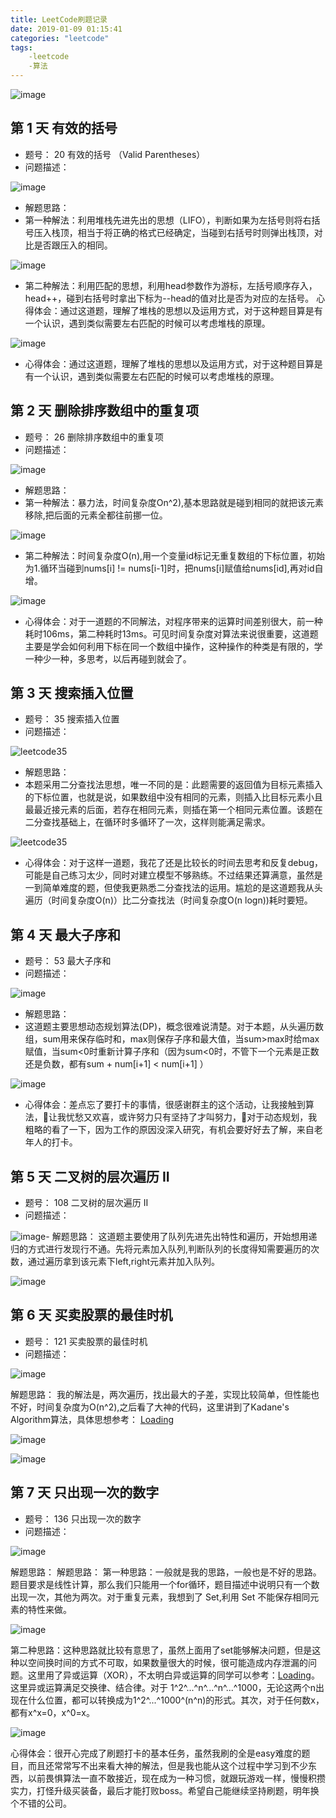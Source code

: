 ```yaml
---
title: LeetCode刷题记录
date: 2019-01-09 01:15:41
categories: "leetcode"
tags: 
    -leetcode
    -算法
---
```


![image](https://wx3.sinaimg.cn/large/006fuqy4gy1fyzoigp2b4j31hc0u0tkx.jpg)

<!-- more -->
## 第 1 天 有效的括号
- 题号： 20 有效的括号 （Valid Parentheses）
- 问题描述：
 
![image](https://ws3.sinaimg.cn/mw690/006fuqy4gy1fyzq1mf7o7j30xe08w0ty.jpg)

- 解题思路：
- 第一种解法：利用堆栈先进先出的思想（LIFO），判断如果为左括号则将右括号压入栈顶，相当于将正确的格式已经确定，当碰到右括号时则弹出栈顶，对比是否跟压入的相同。

![image](https://ws1.sinaimg.cn/mw690/006fuqy4gy1fyzqb50pnnj31180pe42o.jpg)

- 第二种解法：利用匹配的思想，利用head参数作为游标，左括号顺序存入，head++，碰到右括号时拿出下标为--head的值对比是否为对应的左括号。
心得体会：通过这道题，理解了堆栈的思想以及运用方式，对于这种题目算是有一个认识，遇到类似需要左右匹配的时候可以考虑堆栈的原理。

![image](https://wx3.sinaimg.cn/mw690/006fuqy4gy1fyzqbrebgtj310s13en2q.jpg)

- 心得体会：通过这道题，理解了堆栈的思想以及运用方式，对于这种题目算是有一个认识，遇到类似需要左右匹配的时候可以考虑堆栈的原理。

## 第 2 天 删除排序数组中的重复项
- 题号： 26 删除排序数组中的重复项 
- 问题描述：
 
![image](https://wx4.sinaimg.cn/mw690/006fuqy4ly1fz0dnzpy5dj30gz0budg7.jpg)

- 解题思路：
- 第一种解法：暴力法，时间复杂度On^2),基本思路就是碰到相同的就把该元素移除,把后面的元素全都往前挪一位。

![image](https://ws4.sinaimg.cn/mw690/006fuqy4ly1fz0do9geoaj31800teadh.jpg)

- 第二种解法：时间复杂度O(n),用一个变量id标记无重复数组的下标位置，初始为1.循环当碰到nums[i] != nums[i-1]时，把nums[i]赋值给nums[id],再对id自增。

![image](https://wx1.sinaimg.cn/mw690/006fuqy4ly1fz0dof8swaj31800medil.jpg)

- 心得体会：对于一道题的不同解法，对程序带来的运算时间差别很大，前一种耗时106ms，第二种耗时13ms。可见时间复杂度对算法来说很重要，这道题主要是学会如何利用下标在同一个数组中操作，这种操作的种类是有限的，学一种少一种，多思考，以后再碰到就会了。

## 第 3 天 搜索插入位置
- 题号： 35 搜索插入位置 
- 问题描述：
 
![leetcode35](http://wx2.sinaimg.cn/large/006fuqy4gy1fz1uuafcjgj30x40msgnp.jpg)

- 解题思路：
- 本题采用二分查找法思想，唯一不同的是：此题需要的返回值为目标元素插入的下标位置，也就是说，如果数组中没有相同的元素，则插入比目标元素小且最最近接元素的后面，若存在相同元素，则插在第一个相同元素位置。该题在二分查找基础上，在循环时多循环了一次，这样则能满足需求。

![leetcode35](http://wx3.sinaimg.cn/large/006fuqy4gy1fz1v7hbncgj30w40oejuz.jpg)

- 心得体会：对于这样一道题，我花了还是比较长的时间去思考和反复debug，可能是自己练习太少，同时对建立模型不够熟练。不过结果还算满意，虽然是一到简单难度的题，但使我更熟悉二分查找法的运用。尴尬的是这道题我从头遍历（时间复杂度O(n)）比二分查找法（时间复杂度O(n logn))耗时要短。


## 第 4 天 最大子序和
- 题号： 53 最大子序和
- 问题描述：
 
![image](https://ws3.sinaimg.cn/mw690/006fuqy4gy1fz330ro7vqj30xi0e60un.jpg)
- 解题思路：
- 这道题主要思想动态规划算法(DP)，概念很难说清楚。对于本题，从头遍历数组，sum用来保存临时和，max则保存子序和最大值，当sum>max时给max赋值，当sum<0时重新计算子序和（因为sum<0时，不管下一个元素是正数还是负数，都有sum + num[i+1] < num[i+1] ）

![image](https://ws4.sinaimg.cn/mw690/006fuqy4gy1fz3315t8nlj30xm0qedjf.jpg)
- 心得体会：差点忘了要打卡的事情，很感谢群主的这个活动，让我接触到算法，让我忧愁又欢喜，或许努力只有坚持了才叫努力，对于动态规划，我粗略的看了一下，因为工作的原因没深入研究，有机会要好好去了解，来自老年人的打卡。

## 第 5 天 二叉树的层次遍历 II
- 题号： 108 二叉树的层次遍历 II
- 问题描述：
 
![image](https://wx4.sinaimg.cn/mw690/e3244c0fly1fz5d0ljh59j20xg0mugnj.jpg)- 解题思路：
这道题主要使用了队列先进先出特性和遍历，开始想用递归的方式进行发现行不通。先将元素加入队列,判断队列的长度得知需要遍历的次数，通过遍历拿到该元素下left,right元素并加入队列。

![image](https://ws2.sinaimg.cn/mw690/e3244c0fly1fz5d1012f6j210g11e0zn.jpg)

## 第 6 天 买卖股票的最佳时机
- 题号： 121 买卖股票的最佳时机
- 问题描述：
 
![image](https://wx1.sinaimg.cn/mw690/e3244c0fly1fz6efdphwdj20xg0n2jv3.jpg)

解题思路：
我的解法是，两次遍历，找出最大的子差，实现比较简单，但性能也不好，时间复杂度为O(n^2),之后看了大神的代码，这里讲到了Kadane's Algorithm算法，具体思想参考：
[Loading](https://zh.wikipedia.org/wiki/%E6%9C%80%E5%A4%A7%E5%AD%90%E6%95%B0%E5%88%97%E9%97%AE%E9%A2%98)

![image](https://ws4.sinaimg.cn/mw690/e3244c0fly1fz6ei7bf9vj20z20te78f.jpg)

![image](https://ws4.sinaimg.cn/mw690/e3244c0fly1fz6eik2pggj214o0jewhj.jpg)

## 第 7 天 只出现一次的数字
- 题号： 136 只出现一次的数字
- 问题描述：
 
![image](https://wx2.sinaimg.cn/mw690/006fuqy4ly1fz71ykcjqzj30gs09aq32.jpg)

解题思路：
解题思路：
第一种思路：一般就是我的思路，一般也是不好的思路。题目要求是线性计算，那么我们只能用一个for循环，题目描述中说明只有一个数出现一次，其他为两次。对于重复元素，我想到了 Set,利用 Set 不能保存相同元素的特性来做。

![image](https://wx3.sinaimg.cn/mw690/006fuqy4ly1fz71zlgqwdj31800lediv.jpg)

第二种思路：这种思路就比较有意思了，虽然上面用了set能够解决问题，但是这种以空间换时间的方式不可取，如果数量很大的时候，很可能造成内存泄漏的问题。这里用了异或运算（XOR），不太明白异或运算的同学可以参考：[Loading](https://www.cnblogs.com/JhSonD/p/6374397.html)。这里异或运算满足交换律、结合律。对于 1^2^...^n^...^n^...^1000，无论这两个n出现在什么位置，都可以转换成为1^2^...^1000^(n^n)的形式。其次，对于任何数x，都有x^x=0，x^0=x。

![image](https://wx3.sinaimg.cn/mw690/006fuqy4ly1fz720ybi0jj31f80pegpu.jpg)

心得体会：很开心完成了刷题打卡的基本任务，虽然我刷的全是easy难度的题目，而且还常常写不出来看大神的解法，但是我也能从这个过程中学习到不少东西，以前畏惧算法一直不敢接近，现在成为一种习惯，就跟玩游戏一样，慢慢积攒实力，打怪升级买装备，最后才能打败boss。希望自己能继续坚持刷题，明年换个不错的公司。